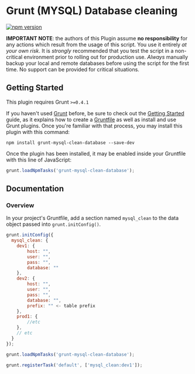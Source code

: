 # Grunt (MYSQL) Database cleaning

[![npm version](https://badge.fury.io/js/grunt-mysql-clean-database.svg)](https://www.npmjs.com/package/grunt-mysql-clean-database)

**IMPORTANT NOTE**: the authors of this Plugin assume **no responsibility** for any actions which result from the usage of this script. You use it entirely *at your own risk*. It is *strongly* recommended that you test the script in a non-critical environment prior to rolling out for production use. *Always* manually backup your local and remote databases before using the script for the first time. No support can be provided for critical situations.

## Getting Started
This plugin requires Grunt `>=0.4.1`

If you haven't used [Grunt](http://gruntjs.com/) before, be sure to check out the [Getting Started](http://gruntjs.com/getting-started) guide, as it explains how to create a [Gruntfile](http://gruntjs.com/sample-gruntfile) as well as install and use Grunt plugins. Once you're familiar with that process, you may install this plugin with this command:

```shell
npm install grunt-mysql-clean-database --save-dev
```

Once the plugin has been installed, it may be enabled inside your Gruntfile with this line of JavaScript:

```js
grunt.loadNpmTasks('grunt-mysql-clean-database');
```

## Documentation

### Overview
In your project's Gruntfile, add a section named `mysql_clean` to the data object passed into `grunt.initConfig()`.

```js
grunt.initConfig({
  mysql_clean: {
    dev1: {
        host: "",
        user: "",
        pass: "",
        database: ""
    },
    dev2: {
        host: "",
        user: "",
        pass: "",
        database: "",
        prefix: "" <- table prefix
    },
    prod1: {
        //etc
    },
    // etc
  }
});

grunt.loadNpmTasks('grunt-mysql-clean-database');

grunt.registerTask('default', ['mysql_clean:dev1']);
```
